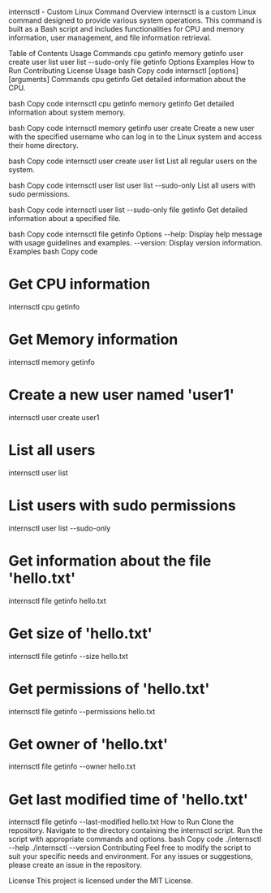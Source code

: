 internsctl - Custom Linux Command
Overview
internsctl is a custom Linux command designed to provide various system operations. This command is built as a Bash script and includes functionalities for CPU and memory information, user management, and file information retrieval.

Table of Contents
Usage
Commands
cpu getinfo
memory getinfo
user create <username>
user list
user list --sudo-only
file getinfo <file-name>
Options
Examples
How to Run
Contributing
License
Usage
bash
Copy code
internsctl <command> [options] [arguments]
Commands
cpu getinfo
Get detailed information about the CPU.

bash
Copy code
internsctl cpu getinfo
memory getinfo
Get detailed information about system memory.

bash
Copy code
internsctl memory getinfo
user create <username>
Create a new user with the specified username who can log in to the Linux system and access their home directory.

bash
Copy code
internsctl user create <username>
user list
List all regular users on the system.

bash
Copy code
internsctl user list
user list --sudo-only
List all users with sudo permissions.

bash
Copy code
internsctl user list --sudo-only
file getinfo <file-name>
Get detailed information about a specified file.

bash
Copy code
internsctl file getinfo <file-name>
Options
--help: Display help message with usage guidelines and examples.
--version: Display version information.
Examples
bash
Copy code
# Get CPU information
internsctl cpu getinfo

# Get Memory information
internsctl memory getinfo

# Create a new user named 'user1'
internsctl user create user1

# List all users
internsctl user list

# List users with sudo permissions
internsctl user list --sudo-only

# Get information about the file 'hello.txt'
internsctl file getinfo hello.txt

# Get size of 'hello.txt'
internsctl file getinfo --size hello.txt

# Get permissions of 'hello.txt'
internsctl file getinfo --permissions hello.txt

# Get owner of 'hello.txt'
internsctl file getinfo --owner hello.txt

# Get last modified time of 'hello.txt'
internsctl file getinfo --last-modified hello.txt
How to Run
Clone the repository.
Navigate to the directory containing the internsctl script.
Run the script with appropriate commands and options.
bash
Copy code
./internsctl --help
./internsctl --version
Contributing
Feel free to modify the script to suit your specific needs and environment. For any issues or suggestions, please create an issue in the repository.

License
This project is licensed under the MIT License.

